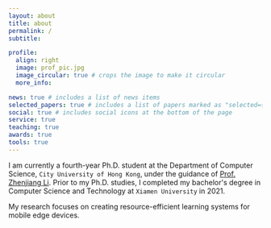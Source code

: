 ```yaml
---
layout: about
title: about
permalink: /
subtitle:

profile:
  align: right
  image: prof_pic.jpg
  image_circular: true # crops the image to make it circular
  more_info:

news: true # includes a list of news items
selected_papers: true # includes a list of papers marked as "selected={true}"
social: true # includes social icons at the bottom of the page
service: true
teaching: true
awards: true
tools: true
---
```


I am currently a fourth-year Ph.D. student at the Department of Computer Science, `City University of Hong Kong`, under the guidance of [Prof. Zhenjiang Li](https://www.cs.cityu.edu.hk/~zhenjili/). Prior to my Ph.D. studies, I completed my bachelor's degree in Computer Science and Technology at `Xiamen University` in 2021.

My research focuses on creating resource-efficient learning systems for mobile edge devices.
